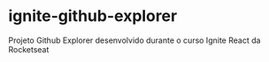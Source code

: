 # ignite-github-explorer
Projeto Github Explorer desenvolvido durante o curso Ignite React da Rocketseat
